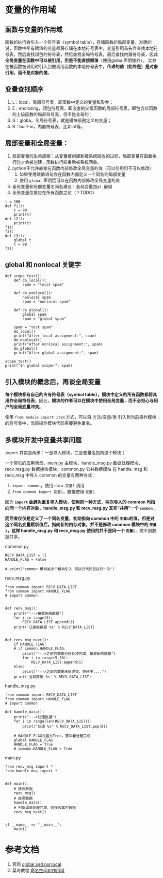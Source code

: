 # 变量的作用域

## 函数与变量的作用域
函数的执行会引入一个符号表（symbol table），存储函数的局部变量，准确的说，函数中所有赋值的变量都将存储在本地符号表中，变量引用首先会查找本地符号表，然后查找闭包的符号表，然后查找全局符号表，最后查找内置符号表，因此**全局变量在函数中可以被引用，但是不能直接赋值**（使用global声明除外）。
实参在被函数被调用时引入到被调用函数的本地符号表中，**传递的值（始终是）是对象引用，而不是对象的值**。

## 变量查找顺序
1. L：local，局部符号表，即函数中定义的变量和形参；
2. E：enclosing，闭包符号表，即嵌套的父级函数的局部符号表，即包含此函数的上级函数的局部符号表，但不是全局的；
3. G：globa，全局符号表，就是模块级别定义的变量；
4. B：built-in，内置符号表，比如int等。

## 局部变量和全局变量：
1. 局部变量的生命周期：从变量被创建到被系统回收的过程，局部变量在函数执行时才会被创建，函数执行结束后被系统回收。
2. python不允许直接在函数内部修改全局变量的值（可以引用但不可以修改）
	1. 如果使用赋值语句会在函数内部定义一个同名的局部变量
	1. 使用 `global` 声明后可以在函数内部修改全局变量的值
2. 全局变量和局部变量名同名建议：全局变量加`gl_`前缀
3. 全局变量位置应在所有函数之前（？TODO）

```
t = 100
def f1():
	t = 99
	print(t)
def f2():
	print(t)
f1()
f2()
def f3():
	global t
	t = 98
f3()
```

## global 和 nonlocal 关键字
```
def scope_test():
    def do_local():
        spam = "local spam"

    def do_nonlocal():
        nonlocal spam
        spam = "nonlocal spam"

    def do_global():
        global spam
        spam = "global spam"

    spam = "test spam"
    do_local()
    print("After local assignment:", spam)
    do_nonlocal()
    print("After nonlocal assignment:", spam)
    do_global()
    print("After global assignment:", spam)

scope_test()
print("In global scope:", spam)
```

## 引入模块的概念后，再谈全局变量
**每个模块都有自己的专有符号表（symbol table），模块中定义的所有函数都将其用作全局符号表**。因此，**模块的作者可以在模块中使用全局变量，而不必担心与用户的全局变量冲突**。

使用 `from module import item` 方式，可以将 方法/变量/类 引入到当前操作模块的符号表中，当前操作模块代码需要避免重名。

## 多模块开发中变量共享问题
`import` 其实是两步：一是导入模块，二是变量名指向这个模块；

一个常见的应用场景，main.py 主模块，handle_msg.py 数据处理模块，recv_msg.py 数据接收模块，common.py 公共数据模块
在 handle_msg 和 recv_msg 中导入 common 的变量有两种方式：

1. `import common`，使用 `data.变量1` 调用
2. `from common import 变量1`，直接使用 `变量1`

因为 **`import` 会避免重复导入模块，使用前一种方式，两次导入的 common 均指向同一个内存对象，handle_msg.py 和 recv_msg.py 其实“共用”一个 `common`**；

**而后者仅仅是定义了一个同名变量，初始指向 common 中的 `变量1`的值，但是对这个同名变量赋新值后，指向新的内存对象，并不是修改 common 模块中的 `变量1`，这样 handle_msg.py 和 recv_msg.py 使用的并不是同一个 `变量1`**，做不到数据共享。

common.py
```
RECV_DATA_LIST = []
HANDLE_FLAG = False

# print('common 模块被多个模块引入 可执行代码仅执行一次')
```

recv_msg.py
```
from common import RECV_DATA_LIST
from common import HANDLE_FLAG
# import common


def recv_msg():
    print("--->接收网络数据")
    for i in range(5):
        RECV_DATA_LIST.append(i)
    print('已接收数据 %s' % RECV_DATA_LIST)


def recv_msg_next():
    if HANDLE_FLAG:
    # if common.HANDLE_FLAG:
        print("--->之前的数据已经处理完成，接收新的数据")
        for i in range(5,10):
            RECV_DATA_LIST.append(i)
    else:
        print("--->之前的数据未处理完，等待中....")
    print('当前数据 %s' % RECV_DATA_LIST)
```

handle_msg.py
```
from common import RECV_DATA_LIST
from common import HANDLE_FLAG
# import common

def handle_data():
    print("--->处理数据")
    for i in range(len(RECV_DATA_LIST)):
        print("处理 %s" % RECV_DATA_LIST.pop(0))

    # HANDLE_FLAG设置为True，意味着处理完成
    global HANDLE_FLAG
    HANDLE_FLAG = True
    # common.HANDLE_FLAG = True

```

main.py
```
from recv_msg import *
from handle_msg import *


def main():
    # 接收数据
    recv_msg()
    # 处理数据
    handle_data()
    # 判断如果处理完成，则接收其它数据
    recv_msg_next()


if __name__ == "__main__":
    main()
```

# 参考文档
1. 官网 [global and nonlocal](https://docs.python.org/3.5/tutorial/classes.html#scopes-and-namespaces-example)
2. 菜鸟教程 [命名空间和作用域](https://www.runoob.com/python3/python3-namespace-scope.html)